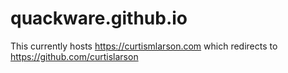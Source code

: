 # quackware.github.io

This currently hosts <https://curtismlarson.com> which redirects to <https://github.com/curtislarson>
